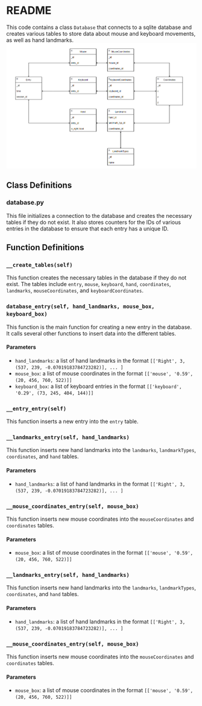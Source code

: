 # README

This code contains a class `Database` that connects to a sqlite database and creates various tables to store data about mouse and keyboard movements, as well as hand landmarks.
![Database Overview](./assets/database_overview.png)
## Class Definitions

### database.py

This file initializes a connection to the database and creates the necessary tables if they do not exist. It also stores counters for the IDs of various entries in the database to ensure that each entry has a unique ID.

## Function Definitions

### `__create_tables(self)`

This function creates the necessary tables in the database if they do not exist. The tables include `entry`, `mouse`, `keyboard`, `hand`, `coordinates`, `landmarks`, `mouseCoordinates`, and `keyboardCoordinates`.

### `database_entry(self, hand_landmarks, mouse_box, keyboard_box)`

This function is the main function for creating a new entry in the database. It calls several other functions to insert data into the different tables.

#### Parameters

- `hand_landmarks`: a list of hand landmarks in the format `[['Right', 3, (537, 239, -0.07019183784723282)], ... ]`
- `mouse_box`: a list of mouse coordinates in the format `[['mouse', '0.59', (20, 456, 760, 522)]]`
- `keyboard_box`: a list of keyboard entries in the format `[['keyboard', '0.29', (73, 245, 404, 144)]]`

### `__entry_entry(self)`

This function inserts a new entry into the `entry` table.

### `__landmarks_entry(self, hand_landmarks)`

This function inserts new hand landmarks into the `landmarks`, `landmarkTypes`, `coordinates`, and `hand` tables.

#### Parameters

- `hand_landmarks`: a list of hand landmarks in the format `[['Right', 3, (537, 239, -0.07019183784723282)], ... ]`

### `__mouse_coordinates_entry(self, mouse_box)`

This function inserts new mouse coordinates into the `mouseCoordinates` and `coordinates` tables.

#### Parameters

- `mouse_box`: a list of mouse coordinates in the format `[['mouse', '0.59', (20, 456, 760, 522)]]`


### `__landmarks_entry(self, hand_landmarks)`

This function inserts new hand landmarks into the `landmarks`, `landmarkTypes`, `coordinates`, and `hand` tables.

#### Parameters

- `hand_landmarks`: a list of hand landmarks in the format `[['Right', 3, (537, 239, -0.07019183784723282)], ... ]`

### `__mouse_coordinates_entry(self, mouse_box)`

This function inserts new mouse coordinates into the `mouseCoordinates` and `coordinates` tables.

#### Parameters

- `mouse_box`: a list of mouse coordinates in the format `[['mouse', '0.59', (20, 456, 760, 522)]]`
